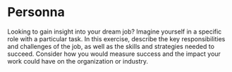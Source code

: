 # Personna
Looking to gain insight into your dream job? Imagine yourself in a specific role with a particular task. In this exercise, describe the key responsibilities and challenges of the job, as well as the skills and strategies needed to succeed. Consider how you would measure success and the impact your work could have on the organization or industry.
